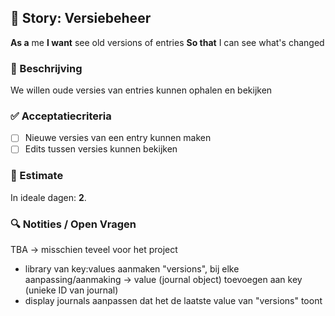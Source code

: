 ## 🧩 Story: Versiebeheer

**As a** me
**I want** see old versions of entries
**So that** I can see what's changed

### 📝 Beschrijving

We willen oude versies van entries kunnen ophalen en bekijken

### ✅ Acceptatiecriteria

* [ ] Nieuwe versies van een entry kunnen maken
* [ ] Edits tussen versies kunnen bekijken

### 🧮 Estimate
In ideale dagen: **2**.

### 🔍 Notities / Open Vragen
TBA -> misschien teveel voor het project

- library van key:values aanmaken "versions", bij elke aanpassing/aanmaking -> value (journal object) toevoegen aan key (unieke ID van journal)
- display journals aanpassen dat het de laatste value van "versions" toont